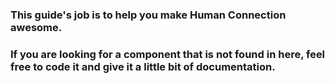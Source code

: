 ### This guide's job is to help you make Human Connection awesome.

### If you are looking for a component that is not found in here, feel free to code it and give it a little bit of documentation.